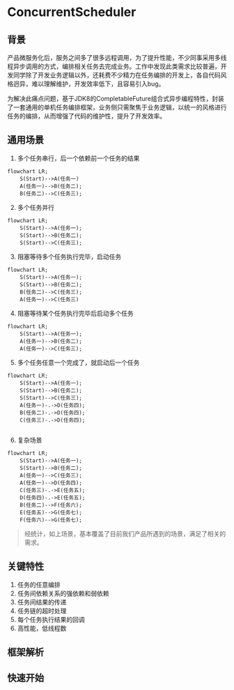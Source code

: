 # ConcurrentScheduler

## 背景
产品微服务化后，服务之间多了很多远程调用，为了提升性能，不少同事采用多线程异步调用的方式，编排相关任务去完成业务。工作中发现此类需求比较普遍，开发同学除了开发业务逻辑以外，还耗费不少精力在任务编排的开发上，各自代码风格迥异，难以理解维护，开发效率低下，且容易引入bug。

为解决此痛点问题，基于JDK8的CompletableFuture组合式异步编程特性，封装了一套通用的单机任务编排框架，业务侧只需聚焦于业务逻辑，以统一的风格进行任务的编排，从而增强了代码的维护性，提升了开发效率。

## 通用场景

1. 多个任务串行，后一个依赖前一个任务的结果

```mermaid
flowchart LR;
    S(Start)-->A(任务一)
    A(任务一)-->B(任务二);
    B(任务二)-->C(任务三);
```

2. 多个任务并行

```mermaid
flowchart LR;
    S(Start)-->A(任务一);
    S(Start)-->B(任务二);
    S(Start)-->C(任务三);
```

3. 阻塞等待多个任务执行完毕，启动任务

```mermaid
flowchart LR;
    S(Start)-->A(任务一);
    S(Start)-->B(任务二);
    B(任务二)-->C(任务三);
    A(任务一)-->C(任务三)
```

4. 阻塞等待某个任务执行完毕后启动多个任务

```mermaid
flowchart LR;
    S(Start)-->A(任务一);
    A(任务一)-->B(任务二);
    A(任务一)-->C(任务三);
```


5. 多个任务任意一个完成了，就启动后一个任务

```mermaid
flowchart LR;
    S(Start)-->A(任务一);
    S(Start)-->B(任务二);
    S(Start)-->C(任务三);
    A(任务一)-.->D(任务四);
    B(任务二)-.->D(任务四);
    C(任务三)-.->D(任务四);
    
```

6. 复杂场景
```mermaid
flowchart LR;
    S(Start)-->A(任务一);
    S(Start)-->B(任务二);
    A(任务一)-->C(任务三);
    A(任务一)-->D(任务四);
    C(任务三)-.->E(任务五);
    D(任务四)-.->E(任务五);
    B(任务二)-->F(任务六);
    E(任务五)-->G(任务七);
    F(任务六)-->G(任务七);
```

> 经统计，如上场景，基本覆盖了目前我们产品所遇到的场景，满足了相关的需求。


## 关键特性

1. 任务的任意编排
2. 任务间依赖关系的强依赖和弱依赖
3. 任务间结果的传递
4. 任务链的超时处理
5. 每个任务执行结果的回调
6. 高性能，低线程数

## 框架解析


## 快速开始




